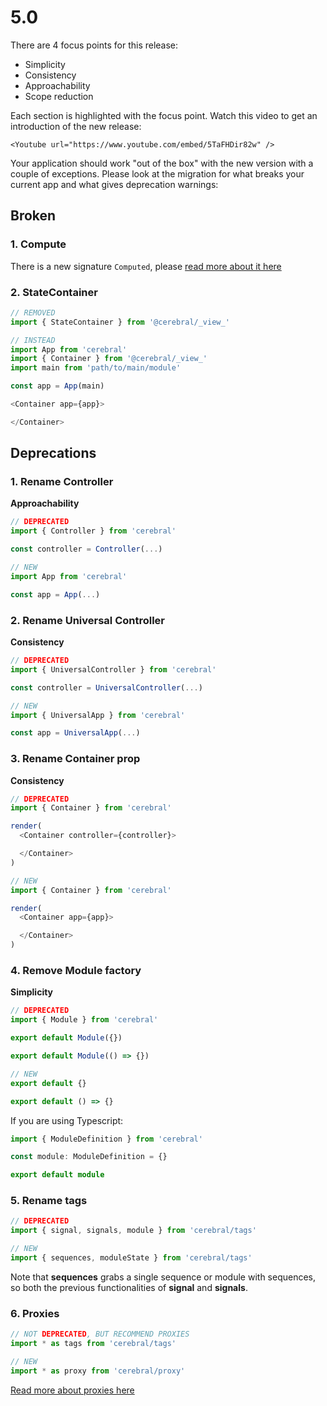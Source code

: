 # 5.0

There are 4 focus points for this release:

- Simplicity
- Consistency
- Approachability
- Scope reduction

Each section is highlighted with the focus point. Watch this video to get an introduction of the new release:

```marksy
<Youtube url="https://www.youtube.com/embed/5TaFHDir82w" />
```

Your application should work "out of the box" with the new version with a couple of exceptions. Please look at the migration for what breaks your current app and what gives deprecation warnings:

## Broken

### 1. Compute

There is a new signature `Computed`, please [read more about it here](/docs/api/computed.html)

### 2. StateContainer

```js
// REMOVED
import { StateContainer } from '@cerebral/_view_'

// INSTEAD
import App from 'cerebral'
import { Container } from '@cerebral/_view_'
import main from 'path/to/main/module'

const app = App(main)

<Container app={app}>

</Container>
```

## Deprecations

### 1. Rename Controller

**Approachability** 

```js
// DEPRECATED
import { Controller } from 'cerebral'

const controller = Controller(...)

// NEW
import App from 'cerebral'

const app = App(...)
```

### 2. Rename Universal Controller

**Consistency**

```js
// DEPRECATED
import { UniversalController } from 'cerebral'

const controller = UniversalController(...)

// NEW
import { UniversalApp } from 'cerebral'

const app = UniversalApp(...)
```

### 3. Rename Container prop

**Consistency**

```js
// DEPRECATED
import { Container } from 'cerebral'

render(
  <Container controller={controller}>

  </Container>
)

// NEW
import { Container } from 'cerebral'

render(
  <Container app={app}>

  </Container>
)
```

### 4. Remove Module factory

**Simplicity** 

```js
// DEPRECATED
import { Module } from 'cerebral'

export default Module({})

export default Module(() => {})

// NEW
export default {}

export default () => {}
```

If you are using Typescript:

```ts
import { ModuleDefinition } from 'cerebral'

const module: ModuleDefinition = {}

export default module
```

### 5. Rename tags

```js
// DEPRECATED
import { signal, signals, module } from 'cerebral/tags'

// NEW
import { sequences, moduleState } from 'cerebral/tags'
```

Note that **sequences** grabs a single sequence or module with sequences, so both the previous functionalities of **signal** and **signals**. 

### 6. Proxies

```js
// NOT DEPRECATED, BUT RECOMMEND PROXIES
import * as tags from 'cerebral/tags'

// NEW
import * as proxy from 'cerebral/proxy'
```

[Read more about proxies here](/docs/api/proxy.html)
